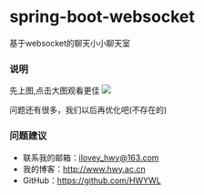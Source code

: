 # spring-boot-websocket
基于websocket的聊天小小聊天室

### 说明
先上图,点击大图观看更佳
![](https://i.imgur.com/OUMgchF.gif)

问题还有很多，我们以后再优化吧(不存在的)

### 问题建议

- 联系我的邮箱：ilovey_hwy@163.com
- 我的博客：http://www.hwy.ac.cn
- GitHub：https://github.com/HWYWL